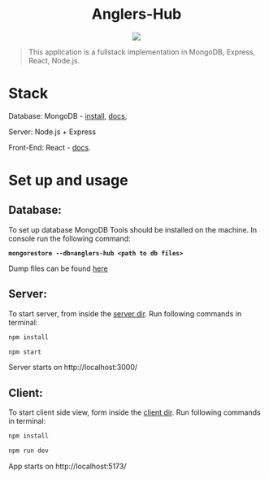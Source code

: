 <h1 align="center">
Anglers-Hub
</h1>

<p align="center">
   <a href="https://github.com/KostaKostov15/Anglers-Hub/blob/main/LICENSE">
      <img src="https://img.shields.io/badge/License-MIT-green.svg" />
   </a>
</p>

> This application is a fullstack implementation in MongoDB, Express, React, Node.js.


# Stack

Database: MongoDB - [install](https://docs.mongodb.com/manual/installation/), [docs](https://docs.mongodb.com/manual/tutorial/getting-started/),

Server: Node.js + Express

Front-End: React - [docs](https://react.dev/reference/react).

# Set up and usage

## Database:

To set up database MongoDB Tools should be installed on the machine. In console run the following command:

**`
mongorestore --db=anglers-hub <path to db files>
`**

Dump files can be found [here](https://github.com/KostaKostov15/Anglers-Hub/tree/main/db/anglers-hub)


## Server: 

To start server, from inside the [server dir](https://github.com/KostaKostov15/Anglers-Hub/tree/main/server).
Run following commands in terminal:

```sh 
npm install
```

```sh
npm start
```

Server starts on http://localhost:3000/

## Client:

To start client side view, form inside the [client dir](https://github.com/KostaKostov15/Anglers-Hub/tree/main/client).
Run following commands in terminal:

```sh
npm install
```

```sh
npm run dev
```

App starts on http://localhost:5173/
